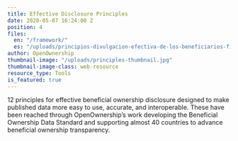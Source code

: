 ```yaml
---
title: Effective Disclosure Principles
date: 2020-05-07 16:24:00 Z
position: 4
files:
  en: "/framework/"
  es: "/uploads/principios-divulgacion-efectiva-de-los-beneficiarios-finales.pdf"
author: OpenOwnership
thumbnail-image: "/uploads/principles-thumbnail.jpg"
thumbnail-image-class: web-resource
resource_type: Tools
is_featured: true
---
```


12 principles for effective beneficial ownership disclosure designed to make
published data more easy to use, accurate, and interoperable. These have been
reached through OpenOwnership’s work developing the Beneficial Ownership Data
Standard and supporting almost 40 countries to advance beneficial ownership
transparency.
